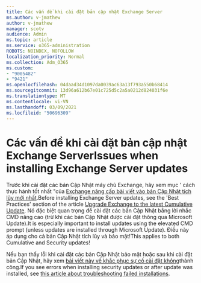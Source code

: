 ```yaml
---
title: Các vấn đề khi cài đặt bản cập nhật Exchange Server
ms.author: v-jmathew
author: v-jmathew
manager: scotv
audience: Admin
ms.topic: article
ms.service: o365-administration
ROBOTS: NOINDEX, NOFOLLOW
localization_priority: Normal
ms.collection: Adm_O365
ms.custom:
- "9005482"
- "9421"
ms.openlocfilehash: 04daad34d1097da0039ac63a13f793a550b68414
ms.sourcegitcommit: 13d96a612b67e01c725d5c2a5a0212d824031f6e
ms.translationtype: MT
ms.contentlocale: vi-VN
ms.lasthandoff: 03/09/2021
ms.locfileid: "50696309"
---
```

# <a name="issues-when-installing-exchange-server-updates"></a><span data-ttu-id="64a1e-102">Các vấn đề khi cài đặt bản cập nhật Exchange Server</span><span class="sxs-lookup"><span data-stu-id="64a1e-102">Issues when installing Exchange Server updates</span></span>

<span data-ttu-id="64a1e-103">Trước khi cài đặt các bản Cập Nhật máy chủ Exchange, hãy xem mục ' cách thực hành tốt nhất "của [Exchange nâng cấp bài viết vào bản Cập Nhật tích lũy mới nhất](https://docs.microsoft.com/Exchange/plan-and-deploy/install-cumulative-updates).</span><span class="sxs-lookup"><span data-stu-id="64a1e-103">Before installing Exchange Server updates, see the 'Best Practices' section of the article [Upgrade Exchange to the latest Cumulative Update](https://docs.microsoft.com/Exchange/plan-and-deploy/install-cumulative-updates).</span></span> <span data-ttu-id="64a1e-104">Nó đặc biệt quan trọng để cài đặt các bản Cập Nhật bằng lời nhắc CMD nâng cao (trừ khi các bản Cập Nhật được cài đặt thông qua Microsoft Update).</span><span class="sxs-lookup"><span data-stu-id="64a1e-104">It is especially important to install updates using the elevated CMD prompt (unless updates are installed through Microsoft Update).</span></span> <span data-ttu-id="64a1e-105">Điều này áp dụng cho cả bản Cập Nhật tích lũy và bảo mật!</span><span class="sxs-lookup"><span data-stu-id="64a1e-105">This applies to both Cumulative and Security updates!</span></span>

<span data-ttu-id="64a1e-106">Nếu bạn thấy lỗi khi cài đặt các bản Cập Nhật bảo mật hoặc sau khi cài đặt bản Cập Nhật, hãy xem [bài viết này về khắc phục sự cố cài đặt không](https://aka.ms/exupdatefaq)thành công.</span><span class="sxs-lookup"><span data-stu-id="64a1e-106">If you see errors when installing security updates or after update was installed, see [this article about troubleshooting failed installations](https://aka.ms/exupdatefaq).</span></span>
